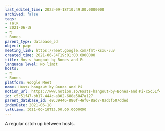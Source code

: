 ```yaml
---
last_edited_time: 2023-09-18T10:49:00.0000000
archived: false
tags:
- Talk
- 2021-06-18
- π
- Bones
parent_type: database_id
object: page
meeting_link: https://meet.google.com/fmt-ksxu-uuv
created_time: 2021-06-14T19:01:00.0000000
title: Hosts hangout by Bones and Pi
language_level: No limit
hosts:
- π
- Bones
platform: Google Meet
name: Hosts hangout by Bones and Pi
notion_url: https://www.notion.so/Hosts-hangout-by-Bones-and-Pi-c5c51f47bb17444ca802688e5847a127
id: c5c51f47-bb17-444c-a802-688e5847a127
parent_database_id: e9339446-880f-4ef0-8ad7-8ad1f507dded
indexDate: 2021-06-18
talktime: 2021-06-18T20:00:00.0000000
---
```


A regular catch up between hosts.


